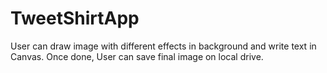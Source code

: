 # TweetShirtApp
User can draw image with different effects in background and write text in Canvas. Once done, User can save final image on local drive.

